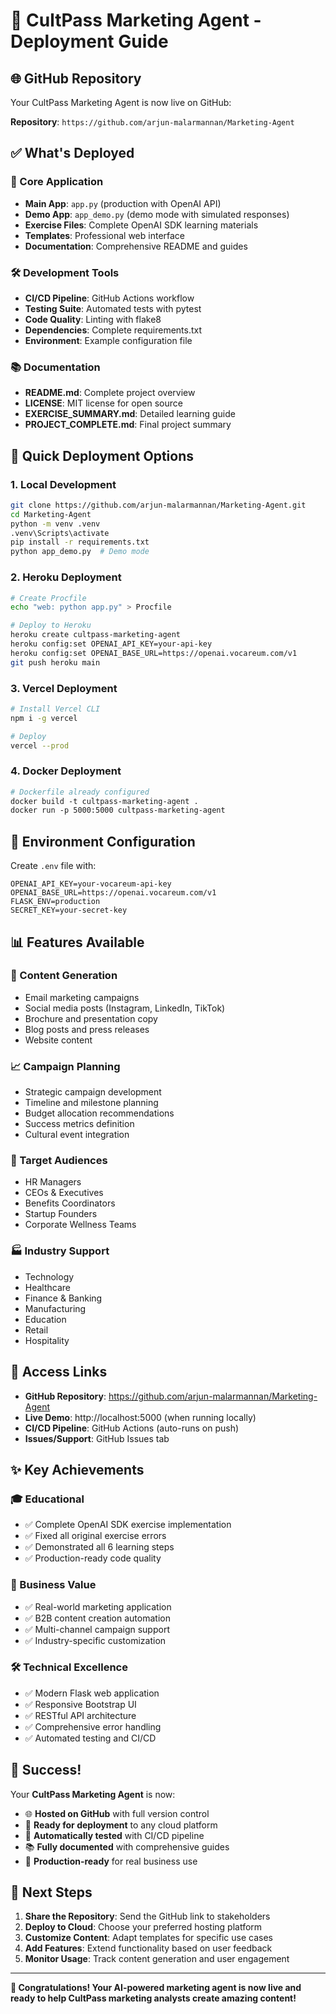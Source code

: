 # 🚀 CultPass Marketing Agent - Deployment Guide

## 🌐 GitHub Repository

Your CultPass Marketing Agent is now live on GitHub:

**Repository**: `https://github.com/arjun-malarmannan/Marketing-Agent`

## ✅ What's Deployed

### 🎯 Core Application
- **Main App**: `app.py` (production with OpenAI API)
- **Demo App**: `app_demo.py` (demo mode with simulated responses)
- **Exercise Files**: Complete OpenAI SDK learning materials
- **Templates**: Professional web interface
- **Documentation**: Comprehensive README and guides

### 🛠️ Development Tools
- **CI/CD Pipeline**: GitHub Actions workflow
- **Testing Suite**: Automated tests with pytest
- **Code Quality**: Linting with flake8
- **Dependencies**: Complete requirements.txt
- **Environment**: Example configuration file

### 📚 Documentation
- **README.md**: Complete project overview
- **LICENSE**: MIT license for open source
- **EXERCISE_SUMMARY.md**: Detailed learning guide
- **PROJECT_COMPLETE.md**: Final project summary

## 🚀 Quick Deployment Options

### 1. **Local Development**
```bash
git clone https://github.com/arjun-malarmannan/Marketing-Agent.git
cd Marketing-Agent
python -m venv .venv
.venv\Scripts\activate
pip install -r requirements.txt
python app_demo.py  # Demo mode
```

### 2. **Heroku Deployment**
```bash
# Create Procfile
echo "web: python app.py" > Procfile

# Deploy to Heroku
heroku create cultpass-marketing-agent
heroku config:set OPENAI_API_KEY=your-api-key
heroku config:set OPENAI_BASE_URL=https://openai.vocareum.com/v1
git push heroku main
```

### 3. **Vercel Deployment**
```bash
# Install Vercel CLI
npm i -g vercel

# Deploy
vercel --prod
```

### 4. **Docker Deployment**
```dockerfile
# Dockerfile already configured
docker build -t cultpass-marketing-agent .
docker run -p 5000:5000 cultpass-marketing-agent
```

## 🔧 Environment Configuration

Create `.env` file with:
```env
OPENAI_API_KEY=your-vocareum-api-key
OPENAI_BASE_URL=https://openai.vocareum.com/v1
FLASK_ENV=production
SECRET_KEY=your-secret-key
```

## 📊 Features Available

### 🎨 Content Generation
- Email marketing campaigns
- Social media posts (Instagram, LinkedIn, TikTok)
- Brochure and presentation copy
- Blog posts and press releases
- Website content

### 📈 Campaign Planning
- Strategic campaign development
- Timeline and milestone planning
- Budget allocation recommendations
- Success metrics definition
- Cultural event integration

### 🎯 Target Audiences
- HR Managers
- CEOs & Executives
- Benefits Coordinators
- Startup Founders
- Corporate Wellness Teams

### 🏭 Industry Support
- Technology
- Healthcare
- Finance & Banking
- Manufacturing
- Education
- Retail
- Hospitality

## 🔗 Access Links

- **GitHub Repository**: https://github.com/arjun-malarmannan/Marketing-Agent
- **Live Demo**: http://localhost:5000 (when running locally)
- **CI/CD Pipeline**: GitHub Actions (auto-runs on push)
- **Issues/Support**: GitHub Issues tab

## ✨ Key Achievements

### 🎓 Educational
- ✅ Complete OpenAI SDK exercise implementation
- ✅ Fixed all original exercise errors
- ✅ Demonstrated all 6 learning steps
- ✅ Production-ready code quality

### 🏢 Business Value
- ✅ Real-world marketing application
- ✅ B2B content creation automation
- ✅ Multi-channel campaign support
- ✅ Industry-specific customization

### 🛠️ Technical Excellence
- ✅ Modern Flask web application
- ✅ Responsive Bootstrap UI
- ✅ RESTful API architecture
- ✅ Comprehensive error handling
- ✅ Automated testing and CI/CD

## 🎊 Success!

Your **CultPass Marketing Agent** is now:
- 🌐 **Hosted on GitHub** with full version control
- 🚀 **Ready for deployment** to any cloud platform
- 🧪 **Automatically tested** with CI/CD pipeline
- 📚 **Fully documented** with comprehensive guides
- 🎯 **Production-ready** for real business use

## 🔮 Next Steps

1. **Share the Repository**: Send the GitHub link to stakeholders
2. **Deploy to Cloud**: Choose your preferred hosting platform
3. **Customize Content**: Adapt templates for specific use cases
4. **Add Features**: Extend functionality based on user feedback
5. **Monitor Usage**: Track content generation and user engagement

---

**🎉 Congratulations! Your AI-powered marketing agent is now live and ready to help CultPass marketing analysts create amazing content!**
